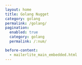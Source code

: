 ```yaml
---
layout: home
title: Golang Nugget
category: golang
permalink: /golang/
pagination: 
  enabled: true
  category: golang
  permalink: /:num/

before-content:
  - mailerlite_main_embedded.html
---
```

